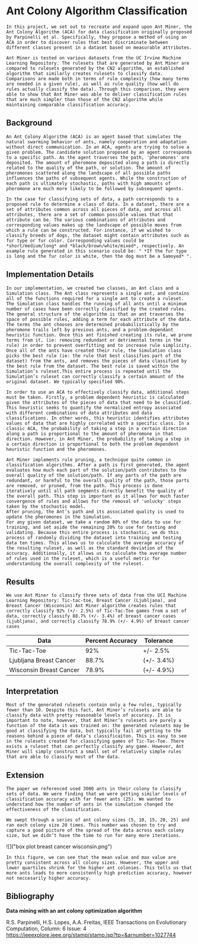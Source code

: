# Ant Colony Algorithm Classification
    In this project, we set out to recreate and expand upon Ant Miner, the Ant Colony Algorithm (ACA) for data classification originally proposed by Parpinelli et al. Specifically, they propose a method of using an ACA in order to discover rules that best discriminate between different classes present in a dataset based on measurable attributes.

    Ant Miner is tested on various datasets from the UC Irvine Machine Learning Repository. The rulesets that are generated by Ant Miner are compared to rulesets generated by the CN2 algorithm, an established algorithm that similarly creates rulesets to classify data. Comparisons are made both in terms of rule complexity (how many terms are needed in a given rule), as well as rule quality (how well do rules actually classify the data). Through this comparison, they were able to show that Ant Miner was able to deliver classification rules that are much simpler than those of the CN2 algorithm while maintaining comparable classification accuracy.


## Background
    An Ant Colony Algorithm (ACA) is an agent based that simulates the natural swarming behavior of ants, namely cooperation and adaptation without direct communication. In an ACA, agents are trying to solve a given problem. The candidate solution proposed by an agent corresponds to a specific path. As the agent traverses the path, 'pheromones' are deposited. The amount of pheromone deposited along a path is directly related to the quality of the path, or solution. The amount of pheromones scattered along the landscape of all possible paths influences the paths of subsequent agents. While the construction of each path is ultimately stochastic, paths with high amounts of pheromone are much more likely to be followed by subsequent agents.

    In the case for classifying sets of data, a path corresponds to a proposed rule to determine a class of data. In a dataset, there are a set of attributes common across all pieces of data, and across all attributes, there are a set of common possible values that that attribute can be. The various combinations of attributes and corresponding values makes up the landscape of possible moves from which a rule can be constructed. For instance, if we wished to classify breeds of dogs, the dataset might contain attributes such as fur type or fur color. Corresponding values could be *short/medium/long* and *black/brown/white/mixed*, respectively. An example rule generated in this scenario could be: " *If the fur type is long and the fur color is white, then the dog must be a Samoyed* ".

## Implementation Details
    In our implementation, we created two classes, an Ant class and a Simulation class. The Ant class represents a single ant, and contains all of the functions required for a single ant to create a ruleset. The Simulation class handles the running of all ants until a minimum number of cases have been correctly classified by the created rules. The general structure of the algorithm is that an ant traverses the space of possible rules, adding a term for each attribute of the data. The terms the ant chooses are determined probabilistically by the pheromone trails left by previous ants, and a problem-dependant heuristic function. Once this ant finished creating its rule, we prune terms from it, (ie: removing redundant or detrimental terms in the rule) in order to prevent overfitting and to increase rule simplicity. Once all of the ants have created their rule, the Simulation class picks the best rule (ie: the rule that best classifies part of the dataset) from the ants, and removes the pieces of data classified by the best rule from the dataset. The best rule is saved within the Simulation’s ruleset.This entire process is repeated until the Simulation’s ruleset can correctly classify a certain amount of the original dataset. We typically specified 90%. 
    
    In order to use an ACA to effectively classify data, additional steps must be taken. Firstly, a problem dependent heuristic is calculated given the attributes of the pieces of data that need to be classified. This heuristic seeks to quantify the normalized entropy associated with different combinations of data attributes and data classifications. In other words, this heuristic identifies attributes values of data that are highly correlated with a specific class. In a classic ACA, the probability of taking a step in a certain direction along a path is proportional to the amount of pheromone in that direction. However, in Ant Miner, the probability of taking a step in a certain direction is proportional to both the problem dependent heuristic function and the pheromones.
    
    Ant Miner implements rule pruning, a technique quite common in classification algorithms. After a path is first generated, the agent evaluates how much each part of the solution/path contributes to the overall quality of the solution/path. If any parts of the path are redundant, or harmful to the overall quality of the path, those parts are removed, or pruned, from the path. This process is done iteratively until all path segments directly benefit the quality of the overall path. This step is important as it allows for much faster convergence of rules and allows for the removal of 'unlucky' steps taken by the stochastic model.
	After pruning, the Ant’s path and its associated quality is used to update the pheromones in the Simulation.
	For any given dataset, we take a random 80% of the data to use for training, and set aside the remaining 20% to use for testing and validating. Because this entire process is stochastic, we do this process of randomly dividing the dataset into training and testing data ten times. This allows us to calculate the average accuracy of the resulting ruleset, as well as the standard deviation of the accuracy. Additionally, it allows us to calculate the average number of rules used in the ruleset, which is a useful metric for understanding the overall complexity of the ruleset. 

## Results
    We use Ant Miner to classify three sets of data from the UCI Machine Learning Repository: Tic-tac-toe, Breast Cancer (Ljubljana), and Breast Cancer (Wisconsin) Ant Miner algorithm creates rules that correctly classify 92% (+/- 2.5%) of Tic-Tac-Toe games from a set of data, correctly classify 88.7% (+/- 3.4%) of breast cancer cases (Ljubljana), and correctly classify 78.9% (+/- 4.9%) of breast cancer cases 

|  Data | Percent Accuracy  |  Tolerance |   |   |
|---|---|---|---|---|
| Tic-Tac-Toe  |  92%  | +/- 2.5%  |   |   |
|  Ljubljana Breast Cancer | 88.7%  | (+/- 3.4%)  |   |   |
|  Wisconsin Breast Cancer | 78.9%  |  (+/- 4.9%)  |   |   |

## Interpretation
    Most of the generated rulesets contain only a few rules, typically fewer than 10. Despite this fact, Ant Miner’s rulesets are able to classify data with pretty reasonable levels of accuracy. It is important to note, however, that Ant Miner’s rulesets are purely a function of the data it was trained on: the generated rulesets may be good at classifying the data, but typically fail at getting to the reasons behind a piece of data’s classificaiton. This is easy to see in the rulesets created for classifying games of Tic-Tac-Toe. There exists a ruleset that can perfectly classify any game. However, Ant Miner will simply construct a small set of relatively simple rules that are able to classify most of the data. 
    
## Extension    
    The paper we referenced used 3000 ants in their colony to classify sets of data. We were finding that we were getting similar levels of classification accuracy with far fewer ants (25). We wanted to understand how the number of ants in the simulation changed the effectiveness of the classification. 

	We swept through a series of ant colony sizes (5, 10, 15, 20, 25) and ran each colony size 20 times. This number was chosen to try and capture a good picture of the spread of the data across each colony size, but we didn’t have the time to run for many more iterations. 


![]("box plot breast cancer wisconsin.png")

	In this figure, we can see that the mean value and max value are pretty consistent across all colony sizes. However, the upper and lower quartiles shrink for the higher ant colonies. This tells us that more ants leads to more consistently high prediction accuracy, however not neccesarily higher accuracy. 

## Bibliography
**Data mining with an ant colony optimization algorithm**

R.S. Parpinelli, H.S. Lopes, A.A. Freitas, IEEE Transactions on Evolutionary Computation, Column: 6 Issue: 4
https://ieeexplore.ieee.org/stamp/stamp.jsp?tp=&arnumber=1027744
